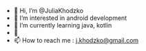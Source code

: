 - 👋 Hi, I’m @JuliaKhodzko
- 👀 I’m interested in android development
- 🌱 I’m currently learning java, kotlin
- 💞️ 
- 📫 How to reach me : j.khodzko@gmail.com

<!---
JuliaKhodzko/JuliaKhodzko is a ✨ special ✨ repository because its `README.md` (this file) appears on your GitHub profile.
You can click the Preview link to take a look at your changes.
--->
